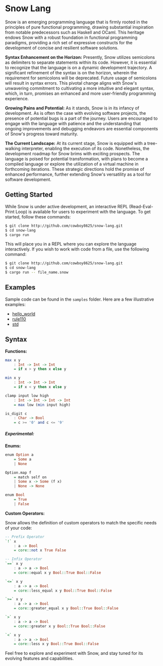 # Snow Lang

Snow is an emerging programming language that is firmly rooted in the principles of pure functional programming, drawing substantial inspiration from notable predecessors such as Haskell and OCaml. This heritage endows Snow with a robust foundation in functional programming paradigms, providing a rich set of expressive constructs for the development of concise and resilient software solutions.

**Syntax Enhancement on the Horizon:** Presently, Snow utilizes semicolons as delimiters to separate statements within its code. However, it is essential to recognize that the language is on a dynamic development trajectory. A significant refinement of the syntax is on the horizon, wherein the requirement for semicolons will be deprecated. Future usage of semicolons will result in syntax errors. This pivotal change aligns with Snow's unwavering commitment to cultivating a more intuitive and elegant syntax, which, in turn, promises an enhanced and more user-friendly programming experience.

**Growing Pains and Potential:** As it stands, Snow is in its infancy of development. As is often the case with evolving software projects, the presence of potential bugs is a part of the journey. Users are encouraged to engage with the language with patience and the understanding that ongoing improvements and debugging endeavors are essential components of Snow's progress toward maturity.

**The Current Landscape:** At its current stage, Snow is equipped with a tree-walking interpreter, enabling the execution of its code. Nonetheless, the development roadmap for Snow brims with exciting prospects. The language is poised for potential transformation, with plans to become a compiled language or explore the utilization of a virtual machine in forthcoming iterations. These strategic directions hold the promise of enhanced performance, further extending Snow's versatility as a tool for software development.

## Getting Started

While Snow is under active development, an interactive REPL (Read-Eval-Print Loop) is available for users to experiment with the language. To get started, follow these commands:

```sh
$ git clone http://github.com/cowboy8625/snow-lang.git
$ cd snow-lang
$ cargo run
```

This will place you in a REPL where you can explore the language interactively. If you wish to work with code from a file, use the following command:

```sh
$ git clone http://github.com/cowboy8625/snow-lang.git
$ cd snow-lang
$ cargo run -- file_name.snow
```

## Examples

Sample code can be found in the `samples` folder. Here are a few illustrative examples:

- [hello_world](./samples/hello_world.snow)
- [rule110](./samples/rule110.snow)
- [std](./samples/std.snow)

## Syntax

**Functions:**

```haskell
max x y
    : Int -> Int -> Int
    = if x > y then x else y

min x y
    : Int -> Int -> Int
    = if x < y then x else y

clamp input low high
    : Int -> Int -> Int -> Int
    = max low (min input high)

is_digit c
    : Char -> Bool
    = c >= '0' and c <= '9'
```

##### **Experimental:**

**Enums:**

```haskell
enum Option a
    = Some a
    | None

Option.map f
    = match self on
    | Some x -> Some (f x)
    | None -> None

enum Bool
    = True
    | False
```

**Custom Operators:**

Snow allows the definition of custom operators to match the specific needs of your code:

```haskell
-- Prefix Operator
`!` x
    : a -> Bool
    = core::not x True False

-- Infix Operator
`==` x y
    : a -> a -> Bool
    = core::equal x y Bool::True Bool::False

`<=` x y
    : a -> a -> Bool
    = core::less_equal x y Bool::True Bool::False

`>=` x y
    : a -> a -> Bool
    = core::greater_equal x y Bool::True Bool::False

`>` x y
    : a -> a -> Bool
    = core::greater x y Bool::True Bool::False

`<` x y
    : a -> a -> Bool
    = core::less x y Bool::True Bool::False
```

Feel free to explore and experiment with Snow, and stay tuned for its evolving features and capabilities.
